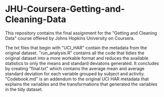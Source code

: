 # JHU-Coursera-Getting-and-Cleaning-Data
This repository contains the final assignment for the "Getting and Cleaning Data" course offered by Johns Hopkins University on Coursera.

The txt files that begin with "UCI_HAR" contain the metadata from the original dataset.
"run_analysis.R" contains all the code that tidies the original dataset into a more workable format and reduces the available statistics to only the means and standard deviatons generated. It concludes by creating "final.txt" which contains the average mean and average standard deviation for each variable grouped by subject and activity.
"Codebook.md" is an addendum to the original UCI HAR metadata that explains the variables and the transformations that generated the variables in the tidy dataset.
